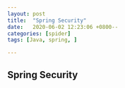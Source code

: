 ```yaml
---
layout: post
title:  "Spring Security"
date:   2020-06-02 12:23:06 +0800--
categories: [spider]
tags: [Java, spring, ]  

---
```


## Spring Security

